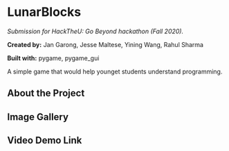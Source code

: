 # LunarBlocks
*Submission for HackTheU: Go Beyond hackathon (Fall 2020).*

**Created by:** Jan Garong, Jesse Maltese, Yining Wang, Rahul Sharma

**Built with:** pygame, pygame_gui

A simple game that would help younget students understand programming.

## About the Project

## Image Gallery

## Video Demo Link

